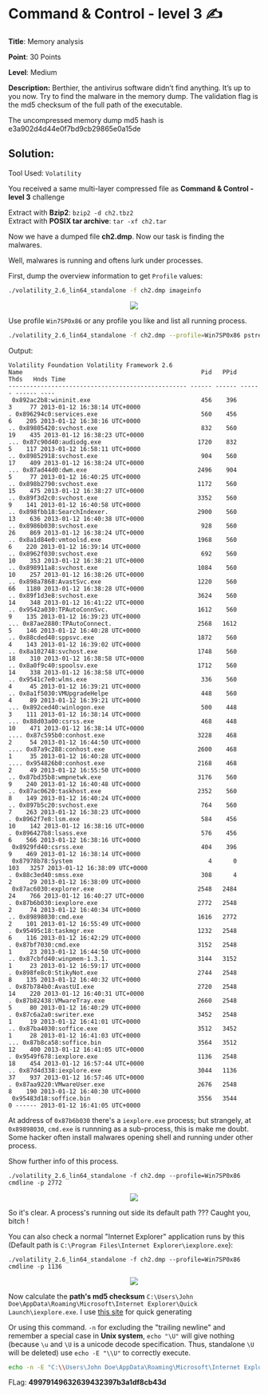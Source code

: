 # Command & Control - level 3 ✍

**Title**: Memory analysis

**Point**: 30 Points

**Level**: Medium

**Description:** Berthier, the antivirus software didn’t find anything. It’s up to you now. Try to find the malware in the memory dump. The validation flag is the md5 checksum of the full path of the executable.

The uncompressed memory dump md5 hash is e3a902d4d44e0f7bd9cb29865e0a15de

## Solution:

Tool Used: `Volatility`

You received a same multi-layer compressed file as **Command & Control - level 3** challenge

Extract with **Bzip2**: `bzip2 -d ch2.tbz2`<br>
Extract with **POSIX tar archive**: `tar -xf ch2.tar`

Now we have a dumped file **ch2.dmp**. Now our task is finding the malwares.

Well, malwares is running and oftens lurk under processes.

First, dump the overview information to get `Profile` values:

```bash
./volatility_2.6_lin64_standalone -f ch2.dmp imageinfo
```

<p align="center"> <img src="https://user-images.githubusercontent.com/48288606/160637037-7eb1cb52-135a-4a81-b0e2-2c13b8aa189e.png"></p>


Use profile `Win7SP0x86` or any profile you like and list all running process. 

```bash
./volatility_2.6_lin64_standalone -f ch2.dmp --profile=Win7SP0x86 pstree 
```

Output:
```
Volatility Foundation Volatility Framework 2.6
Name                                                  Pid   PPid   Thds   Hnds Time
-------------------------------------------------- ------ ------ ------ ------ ----
 0x892ac2b8:wininit.exe                               456    396      3     77 2013-01-12 16:38:14 UTC+0000
. 0x896294c0:services.exe                             560    456      6    205 2013-01-12 16:38:16 UTC+0000
.. 0x89805420:svchost.exe                             832    560     19    435 2013-01-12 16:38:23 UTC+0000
... 0x87c90d40:audiodg.exe                           1720    832      5    117 2013-01-12 16:58:11 UTC+0000
.. 0x89852918:svchost.exe                             904    560     17    409 2013-01-12 16:38:24 UTC+0000
... 0x87ad44d0:dwm.exe                               2496    904      5     77 2013-01-12 16:40:25 UTC+0000
.. 0x898b2790:svchost.exe                            1172    560     15    475 2013-01-12 16:38:27 UTC+0000
.. 0x89f3d2c0:svchost.exe                            3352    560      9    141 2013-01-12 16:40:58 UTC+0000
.. 0x898fbb18:SearchIndexer.                         2900    560     13    636 2013-01-12 16:40:38 UTC+0000
.. 0x8986b030:svchost.exe                             928    560     26    869 2013-01-12 16:38:24 UTC+0000
.. 0x8a1d84e0:vmtoolsd.exe                           1968    560      6    220 2013-01-12 16:39:14 UTC+0000
.. 0x8962f030:svchost.exe                             692    560     10    353 2013-01-12 16:38:21 UTC+0000
.. 0x898911a8:svchost.exe                            1084    560     10    257 2013-01-12 16:38:26 UTC+0000
.. 0x898a7868:AvastSvc.exe                           1220    560     66   1180 2013-01-12 16:38:28 UTC+0000
.. 0x89f1d3e8:svchost.exe                            3624    560     14    348 2013-01-12 16:41:22 UTC+0000
.. 0x9542a030:TPAutoConnSvc.                         1612    560      9    135 2013-01-12 16:39:23 UTC+0000
... 0x87ae2880:TPAutoConnect.                        2568   1612      5    146 2013-01-12 16:40:28 UTC+0000
.. 0x88cded40:sppsvc.exe                             1872    560      4    143 2013-01-12 16:39:02 UTC+0000
.. 0x8a102748:svchost.exe                            1748    560     18    310 2013-01-12 16:38:58 UTC+0000
.. 0x8a0f9c40:spoolsv.exe                            1712    560     14    338 2013-01-12 16:38:58 UTC+0000
.. 0x9541c7e0:wlms.exe                                336    560      4     45 2013-01-12 16:39:21 UTC+0000
.. 0x8a1f5030:VMUpgradeHelpe                          448    560      4     89 2013-01-12 16:39:21 UTC+0000
... 0x892ced40:winlogon.exe                           500    448      3    111 2013-01-12 16:38:14 UTC+0000
... 0x88d03a00:csrss.exe                              468    448     10    471 2013-01-12 16:38:14 UTC+0000
.... 0x87c595b0:conhost.exe                          3228    468      2     54 2013-01-12 16:44:50 UTC+0000
.... 0x87a9c288:conhost.exe                          2600    468      1     35 2013-01-12 16:40:28 UTC+0000
.... 0x954826b0:conhost.exe                          2168    468      2     49 2013-01-12 16:55:50 UTC+0000
.. 0x87bd35b8:wmpnetwk.exe                           3176    560      9    240 2013-01-12 16:40:48 UTC+0000
.. 0x87ac0620:taskhost.exe                           2352    560      8    149 2013-01-12 16:40:24 UTC+0000
.. 0x897b5c20:svchost.exe                             764    560      7    263 2013-01-12 16:38:23 UTC+0000
. 0x8962f7e8:lsm.exe                                  584    456     10    142 2013-01-12 16:38:16 UTC+0000
. 0x896427b8:lsass.exe                                576    456      6    566 2013-01-12 16:38:16 UTC+0000
 0x8929fd40:csrss.exe                                 404    396      9    469 2013-01-12 16:38:14 UTC+0000
 0x87978b78:System                                      4      0    103   3257 2013-01-12 16:38:09 UTC+0000
. 0x88c3ed40:smss.exe                                 308      4      2     29 2013-01-12 16:38:09 UTC+0000
 0x87ac6030:explorer.exe                             2548   2484     24    766 2013-01-12 16:40:27 UTC+0000
. 0x87b6b030:iexplore.exe                            2772   2548      2     74 2013-01-12 16:40:34 UTC+0000
.. 0x89898030:cmd.exe                                1616   2772      2    101 2013-01-12 16:55:49 UTC+0000
. 0x95495c18:taskmgr.exe                             1232   2548      6    116 2013-01-12 16:42:29 UTC+0000
. 0x87bf7030:cmd.exe                                 3152   2548      1     23 2013-01-12 16:44:50 UTC+0000
.. 0x87cbfd40:winpmem-1.3.1.                         3144   3152      1     23 2013-01-12 16:59:17 UTC+0000
. 0x898fe8c0:StikyNot.exe                            2744   2548      8    135 2013-01-12 16:40:32 UTC+0000
. 0x87b784b0:AvastUI.exe                             2720   2548     14    220 2013-01-12 16:40:31 UTC+0000
. 0x87b82438:VMwareTray.exe                          2660   2548      5     80 2013-01-12 16:40:29 UTC+0000
. 0x87c6a2a0:swriter.exe                             3452   2548      1     19 2013-01-12 16:41:01 UTC+0000
.. 0x87ba4030:soffice.exe                            3512   3452      1     28 2013-01-12 16:41:03 UTC+0000
... 0x87b8ca58:soffice.bin                           3564   3512     12    400 2013-01-12 16:41:05 UTC+0000
. 0x9549f678:iexplore.exe                            1136   2548     18    454 2013-01-12 16:57:44 UTC+0000
.. 0x87d4d338:iexplore.exe                           3044   1136     37    937 2013-01-12 16:57:46 UTC+0000
. 0x87aa9220:VMwareUser.exe                          2676   2548      8    190 2013-01-12 16:40:30 UTC+0000
 0x95483d18:soffice.bin                              3556   3544      0 ------ 2013-01-12 16:41:05 UTC+0000
```

At address of `0x87b6b030` there's a `iexplore.exe` process; but strangely, at `0x89898030`, `cmd.exe` is runnning as a sub-process, this is make me doubt. Some hacker often install malwares opening shell and running under other process.

Show further info of this process. 

```
./volatility_2.6_lin64_standalone -f ch2.dmp --profile=Win7SP0x86 cmdline -p 2772
```

<p align="center"> <img src="https://user-images.githubusercontent.com/48288606/160653647-ef08b658-4494-4a8a-a4ad-bf14096eeafa.png"></p>

So it's clear. A process's running out side its default path ??? Caught you, bitch !

You can also check a normal "Internet Explorer" application runs by this (Default path is `C:\Program Files\Internet Explorer\iexplore.exe`):

```
./volatility_2.6_lin64_standalone -f ch2.dmp --profile=Win7SP0x86 cmdline -p 1136
```

<p align="center"> <img src="https://user-images.githubusercontent.com/48288606/160654348-af922ccb-b9ed-47a1-a3cb-027cdddf6d7c.png"></p>

Now calculate the **path's md5 checksum** `C:\Users\John Doe\AppData\Roaming\Microsoft\Internet Explorer\Quick Launch\iexplore.exe`. I use [this site](https://www.md5hashgenerator.com/) for quick generating

Or using this command. `-n` for excluding the "trailing newline" and remember a special case in **Unix system**, `echo "\U"` will give nothing (because `\u` and `\U` is a unicode decode specification. Thus, standalone `\U` will be deleted) use `echo -E "\\U"` to correctly execute. 

```bash
echo -n -E "C:\\Users\John Doe\AppData\Roaming\Microsoft\Internet Explorer\Quick Launch\iexplore.exe" | md5sum
```

FLag: **49979149632639432397b3a1df8cb43d**
